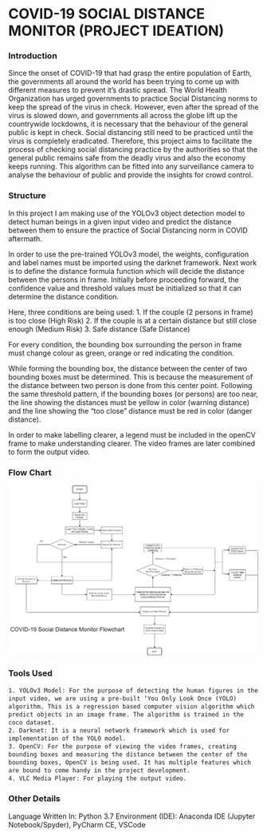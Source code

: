 # COVID-19 SOCIAL DISTANCE MONITOR (PROJECT IDEATION)

### Introduction

Since the onset of COVID-19 that had grasp the entire population of Earth, the governments all around the world has been trying to come up with different measures to prevent it’s drastic spread. The World Health Organization has urged governments to practice Social Distancing norms to keep the spread of the virus in check. However, even after the spread of the virus is slowed down, and governments all across the globe lift up the countrywide lockdowns, it is necessary that the behaviour of the general public is kept in check. Social distancing still need to be practiced until the virus is completely eradicated. Therefore, this project aims to facilitate the process of checking social distancing practice by the authorities so that the general public remains safe from the deadly virus and also the economy keeps running. This algorithm can be fitted into any surveillance camera to analyse the behaviour of public and provide the insights for crowd control.

### Structure

In this project I am making use of the YOLOv3 object detection model to detect human beings in a given input video and predict the distance between them to ensure the practice of Social Distancing norm in COVID aftermath. 

In order to use the pre-trained YOLOv3 model, the weights, configuration and label names must be imported using the darknet framework. Next work is to define the distance formula function which will decide the distance between the persons in frame. Initially before proceeding forward, the confidence value and threshold values must be initialized so that it can determine the distance condition. 

Here, three conditions are being used:
    1. If the couple (2 persons in frame) is too close (High Risk)
    2. If the couple is at a certain distance but still close enough (Medium Risk)
    3. Safe distance (Safe Distance)

For every condition, the bounding box surrounding the person in frame must change colour as green, orange or red indicating the condition.

While forming the bounding box, the distance between the center of two bounding boxes must be determined. This is because the measurement of the distance between two person is done from this center point. Following the same threshold pattern, if the bounding boxes (or persons) are too near, the line showing the distances must be yellow in color (warning distance) and the line showing the “too close” distance must be red in color (danger distance). 

In order to make labelling clearer, a legend must be included in the openCV frame to make understanding clearer. The video frames are later combined to form the output video.

### Flow Chart

![Block Diagram](https://github.com/borneelphukan/Covid-19-Social-Distancing-Monitor/blob/master/Block%20Diagram.png)

### Tools Used

    1. YOLOv3 Model: For the purpose of detecting the human figures in the input video, we are using a pre-built ‘You Only Look Once (YOLO) algorithm. This is a regression based computer vision algorithm which predict objects in an image frame. The algorithm is trained in the coco dataset.
    2. Darknet: It is a neural network framework which is used for implementation of the YOLO model. 
    3. OpenCV: For the purpose of viewing the video frames, creating bounding boxes and measuring the distance between the center of the bounding boxes, OpenCV is being used. It has multiple features which are bound to come handy in the project development.
    4. VLC Media Player: For playing the output video.



### Other Details
Language Written In:    Python 3.7
Environment (IDE):  Anaconda IDE (Jupyter Notebook/Spyder), PyCharm CE, VSCode

